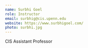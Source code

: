 ```yaml
---
name: Surbhi Goel
role: Instructor
email: surbhig@cis.upenn.edu
website: https://www.surbhigoel.com/
photo: surbhi.jpg
---
```


CIS Assistant Professor

